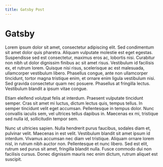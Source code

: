 ```yaml
---
title: Gatsby Post
---
```


# Gatsby

Lorem ipsum dolor sit amet, consectetur adipiscing elit. Sed condimentum sit amet dolor quis pharetra. Aliquam vulputate molestie est eget egestas. Suspendisse sed est consectetur, maximus eros ac, lobortis nisi. Curabitur non nibh ut dolor dignissim finibus ac sit amet risus. Vestibulum id facilisis ex, et rutrum lorem. Quisque nisi risus, scelerisque ac est malesuada, ullamcorper vestibulum libero. Phasellus congue, ante non ullamcorper tincidunt, tortor magna tristique enim, et ornare enim ligula vestibulum nisi. Sed gravida consectetur quam nec posuere. Phasellus at fringilla lectus. Vestibulum blandit a ipsum vitae congue.

Etiam eleifend volutpat felis at interdum. Praesent vulputate tincidunt semper. Cras sit amet mi luctus, dictum lectus quis, tempus tellus. In semper tincidunt velit eget accumsan. Pellentesque in tempus dolor. Nunc convallis iaculis sem, vel ultrices tellus dapibus in. Maecenas ex mi, tristique sed nulla id, sollicitudin tempor sem.

Nunc ut ultricies sapien. Nulla hendrerit purus faucibus, sodales diam et, pulvinar velit. Maecenas in est velit. Vestibulum blandit sit amet ipsum id interdum. Vivamus accumsan nec diam vel tristique. Aliquam ornare lorem nisl, in rutrum nibh auctor non. Pellentesque et nunc libero. Sed est elit, rutrum sed purus sit amet, fringilla blandit nulla. Fusce commodo dui non facilisis cursus. Donec dignissim mauris nec enim dictum, rutrum aliquet est suscipit.
